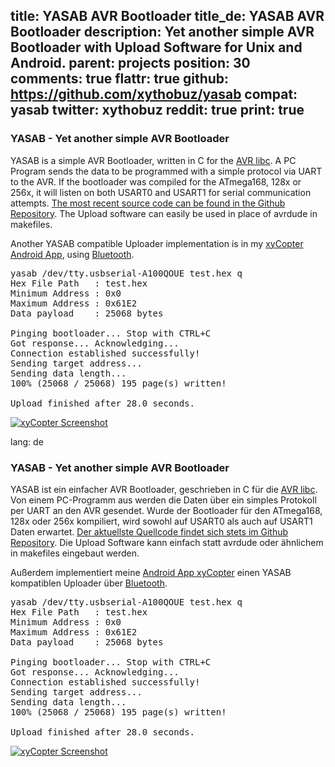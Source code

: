 title: YASAB AVR Bootloader
title_de: YASAB AVR Bootloader
description: Yet another simple AVR Bootloader with Upload Software for Unix and Android.
parent: projects
position: 30
comments: true
flattr: true
github: https://github.com/xythobuz/yasab
compat: yasab
twitter: xythobuz
reddit: true
print: true
---

### YASAB - Yet another simple AVR Bootloader

YASAB is a simple AVR Bootloader, written in C for the [AVR libc][1]. A PC Program sends the data to be programmed with a simple protocol via UART to the AVR. If the bootloader was compiled for the ATmega168, 128x or 256x, it will listen on both USART0 and USART1 for serial communication attempts. [The most recent source code can be found in the Github Repository][2]. The Upload software can easily be used in place of avrdude in makefiles.

Another YASAB compatible Uploader implementation is in my [xyCopter Android App][3], using [Bluetooth][4].

<pre>
yasab /dev/tty.usbserial-A100QOUE test.hex q
Hex File Path   : test.hex
Minimum Address : 0x0
Maximum Address : 0x61E2
Data payload    : 25068 bytes

Pinging bootloader... Stop with CTRL+C
Got response... Acknowledging...
Connection established successfully!
Sending target address...
Sending data length...
100% (25068 / 25068) 195 page(s) written!

Upload finished after 28.0 seconds.
</pre>

[![xyCopter Screenshot][5]][6]

 [1]: http://www.nongnu.org/avr-libc/
 [2]: https://github.com/xythobuz/yasab
 [3]: https://github.com/xythobuz/xyControl/tree/master/tools/xyCopter
 [4]: bluetooth.html
 [5]: img/xyCopterFirmware_small.png
 [6]: img/xyCopterFirmware.png

lang: de

### YASAB - Yet another simple AVR Bootloader

YASAB ist ein einfacher AVR Bootloader, geschrieben in C für die [AVR libc][1]. Von einem PC-Programm aus werden die Daten über ein simples Protokoll per UART an den AVR gesendet. Wurde der Bootloader für den ATmega168, 128x oder 256x kompiliert, wird sowohl auf USART0 als auch auf USART1 Daten erwartet. [Der aktuellste Quellcode findet sich stets im Github Repository][2]. Die Upload Software kann einfach statt avrdude oder ähnlichem in makefiles eingebaut werden.

Außerdem implementiert meine [Android App xyCopter][3] einen YASAB kompatiblen Uploader über [Bluetooth][4].

<pre>
yasab /dev/tty.usbserial-A100QOUE test.hex q
Hex File Path   : test.hex
Minimum Address : 0x0
Maximum Address : 0x61E2
Data payload    : 25068 bytes

Pinging bootloader... Stop with CTRL+C
Got response... Acknowledging...
Connection established successfully!
Sending target address...
Sending data length...
100% (25068 / 25068) 195 page(s) written!

Upload finished after 28.0 seconds.
</pre>

[![xyCopter Screenshot][5]][6]

 [1]: http://www.nongnu.org/avr-libc/
 [2]: https://github.com/xythobuz/yasab
 [3]: https://github.com/xythobuz/xyControl/tree/master/tools/xyCopter
 [4]: bluetooth.html
 [5]: img/xyCopterFirmware_small.png
 [6]: img/xyCopterFirmware.png



